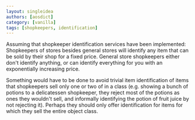 ```yaml
---
layout: singleidea
authors: [aosdict]
category: [vanilla]
tags: [shopkeepers, identification]
---
```

Assuming that shopkeeper identification services have been implemented: Shopkeepers of stores besides general stores will identify any item that can be sold by their shop for a fixed price. General store shopkeepers either don't identify anything, or can identify everything for you with an exponentially increasing price.

Something would have to be done to avoid trivial item identification of items that shopkeepers sell only one or two of in a class (e.g. showing a bunch of potions to a delicatessen shopkeeper, they reject most of the potions as ones they wouldn't sell, and informally identifying the potion of fruit juice by not rejecting it). Perhaps they should only offer identification for items for which they sell the entire object class.
